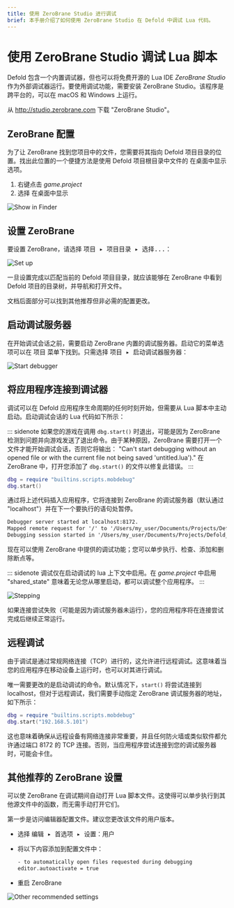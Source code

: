 ```yaml
---
title: 使用 ZeroBrane Studio 进行调试
brief: 本手册介绍了如何使用 ZeroBrane Studio 在 Defold 中调试 Lua 代码。
---
```


# 使用 ZeroBrane Studio 调试 Lua 脚本

Defold 包含一个内置调试器，但也可以将免费开源的 Lua IDE _ZeroBrane Studio_ 作为外部调试器运行。要使用调试功能，需要安装 ZeroBrane Studio。该程序是跨平台的，可以在 macOS 和 Windows 上运行。

从 http://studio.zerobrane.com 下载 "ZeroBrane Studio"。

## ZeroBrane 配置

为了让 ZeroBrane 找到您项目中的文件，您需要将其指向 Defold 项目目录的位置。找出此位置的一个便捷方法是使用 Defold 项目根目录中文件的 <kbd>在桌面中显示</kbd> 选项。

1. 右键点击 *game.project*
2. 选择 <kbd>在桌面中显示</kbd>

![Show in Finder](images/zerobrane/show_in_desktop.png)

## 设置 ZeroBrane

要设置 ZeroBrane，请选择 <kbd>项目 ▸ 项目目录 ▸ 选择...</kbd>：

![Set up](images/zerobrane/setup.png)

一旦设置完成以匹配当前的 Defold 项目目录，就应该能够在 ZeroBrane 中看到 Defold 项目的目录树，并导航和打开文件。

文档后面部分可以找到其他推荐但非必需的配置更改。

## 启动调试服务器

在开始调试会话之前，需要启动 ZeroBrane 内置的调试服务器。启动它的菜单选项可以在 <kbd>项目</kbd> 菜单下找到。只需选择 <kbd>项目 ▸ 启动调试器服务器</kbd>：

![Start debugger](images/zerobrane/startdebug.png)

## 将应用程序连接到调试器

调试可以在 Defold 应用程序生命周期的任何时刻开始，但需要从 Lua 脚本中主动启动。启动调试会话的 Lua 代码如下所示：

::: sidenote
如果您的游戏在调用 `dbg.start()` 时退出，可能是因为 ZeroBrane 检测到问题并向游戏发送了退出命令。由于某种原因，ZeroBrane 需要打开一个文件才能开始调试会话，否则它将输出：
"Can't start debugging without an opened file or with the current file not being saved 'untitled.lua')."
在 ZeroBrane 中，打开您添加了 `dbg.start()` 的文件以修复此错误。
:::

```lua
dbg = require "builtins.scripts.mobdebug"
dbg.start()
```

通过将上述代码插入应用程序，它将连接到 ZeroBrane 的调试服务器（默认通过 "localhost"）并在下一个要执行的语句处暂停。

```txt
Debugger server started at localhost:8172.
Mapped remote request for '/' to '/Users/my_user/Documents/Projects/Defold_project/'.
Debugging session started in '/Users/my_user/Documents/Projects/Defold_project'.
```

现在可以使用 ZeroBrane 中提供的调试功能；您可以单步执行、检查、添加和删除断点等。

::: sidenote
调试仅在启动调试的 lua 上下文中启用。在 *game.project* 中启用 "shared_state" 意味着无论您从哪里启动，都可以调试整个应用程序。
:::

![Stepping](images/zerobrane/code.png)

如果连接尝试失败（可能是因为调试服务器未运行），您的应用程序将在连接尝试完成后继续正常运行。

## 远程调试

由于调试是通过常规网络连接（TCP）进行的，这允许进行远程调试。这意味着当您的应用程序在移动设备上运行时，也可以对其进行调试。

唯一需要更改的是启动调试的命令。默认情况下，`start()` 将尝试连接到 localhost，但对于远程调试，我们需要手动指定 ZeroBrane 调试服务器的地址，如下所示：

```lua
dbg = require "builtins.scripts.mobdebug"
dbg.start("192.168.5.101")
```

这也意味着确保从远程设备有网络连接非常重要，并且任何防火墙或类似软件都允许通过端口 8172 的 TCP 连接。否则，当应用程序尝试连接到您的调试服务器时，可能会卡住。

## 其他推荐的 ZeroBrane 设置

可以使 ZeroBrane 在调试期间自动打开 Lua 脚本文件。这使得可以单步执行到其他源文件中的函数，而无需手动打开它们。

第一步是访问编辑器配置文件。建议您更改该文件的用户版本。

- 选择 <kbd>编辑 ▸ 首选项 ▸ 设置：用户</kbd>
- 将以下内容添加到配置文件中：

  ```txt
  - to automatically open files requested during debugging
  editor.autoactivate = true
  ```

- 重启 ZeroBrane

![Other recommended settings](images/zerobrane/otherrecommended.png)
